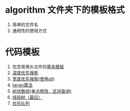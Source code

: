 # algorithm 文件夹下的模板格式
1. 简单的文件名
2. 通用性的使用方式
# 代码模板
1. 包含常用头文件的[基本模板](.\main.cpp)
2. [深度优先搜索](.\dfs.cpp)
3. [宽度优先搜索(使用stl)](.\bfs-stl.cpp)
4. [tarjan算法](.\tarjan.cpp)
5. [树状数组(单点修改，区间查询)](.\树状数组.cpp)
6. [线段树（最后）](.\Segment%20Tree.markdown)
7. [优先队列](.\priorty%20queue.cpp)